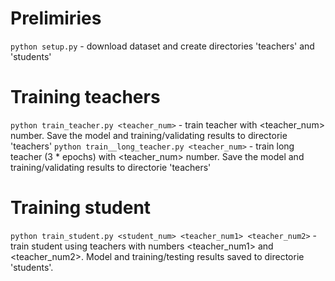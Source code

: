 # Prelimiries

`python setup.py` - download dataset and create directories 'teachers' and 'students'

# Training teachers

`python train_teacher.py <teacher_num>` - train teacher with <teacher_num> number. Save the model and training/validating results to directorie 'teachers'
`python train__long_teacher.py <teacher_num>` - train long teacher (3 * epochs) with <teacher_num> number. Save the model and training/validating results to directorie 'teachers'

# Training student

`python train_student.py <student_num> <teacher_num1> <teacher_num2>` - train student using teachers with numbers <teacher_num1> and <teacher_num2>. Model and training/testing results saved to directorie 'students'.

